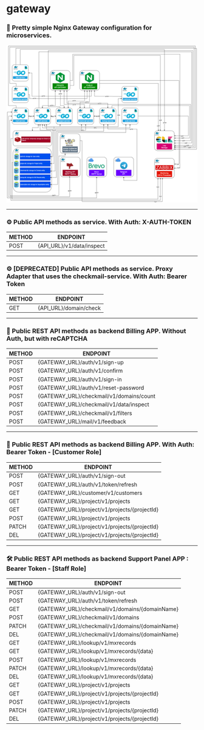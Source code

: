 # gateway

### 💎 Pretty simple Nginx Gateway configuration for microservices.

![Schema of microservices](./verifire-microservices.drawio.png)

___

### ⚙️ Public API methods as service. With Auth: X-AUTH-TOKEN

| METHOD | ENDPOINT                  |
|--------|---------------------------|
| POST   | {API_URL}/v1/data/inspect |

___

### ⚙️ [DEPRECATED] Public API methods as service. Proxy Adapter that uses the checkmail-service. With Auth: Bearer Token

| METHOD | ENDPOINT               |
|--------|------------------------|
| GET    | {API_URL}/domain/check |

___

### 📱 Public REST API methods as backend Billing APP. Without Auth, but with reCAPTCHA

| METHOD | ENDPOINT                                 |
|--------|------------------------------------------|
| POST   | {GATEWAY_URL}/auth/v1/sign-up            |
| POST   | {GATEWAY_URL}/auth/v1/confirm            |
| POST   | {GATEWAY_URL}/auth/v1/sign-in            |
| POST   | {GATEWAY_URL}/auth/v1/reset-password     |
| POST   | {GATEWAY_URL}/checkmail/v1/domains/count |
| POST   | {GATEWAY_URL}/checkmail/v1/data/inspect  |
| POST   | {GATEWAY_URL}/checkmail/v1/filters       |
| POST   | {GATEWAY_URL}/mail/v1/feedback           |

___

### 📲 Public REST API methods as backend Billing APP. With Auth: Bearer Token - [Customer Role]

| METHOD | ENDPOINT                                      |
|--------|-----------------------------------------------|
| POST   | {GATEWAY_URL}/auth/v1/sign-out                |
| POST   | {GATEWAY_URL}/auth/v1/token/refresh           |
| GET    | {GATEWAY_URL}/customer/v1/customers           |
| GET    | {GATEWAY_URL}/project/v1/projects             |
| GET    | {GATEWAY_URL}/project/v1/projects/{projectId} |
| POST   | {GATEWAY_URL}/project/v1/projects             |
| PATCH  | {GATEWAY_URL}/project/v1/projects/{projectId} |
| DEL    | {GATEWAY_URL}/project/v1/projects/{projectId} |

___

### 🛠 Public REST API methods as backend Support Panel APP : Bearer Token - [Staff Role]

| METHOD | ENDPOINT                                        |
|--------|-------------------------------------------------|
| POST   | {GATEWAY_URL}/auth/v1/sign-out                  |
| POST   | {GATEWAY_URL}/auth/v1/token/refresh             |
| GET    | {GATEWAY_URL}/checkmail/v1/domains/{domainName} |
| POST   | {GATEWAY_URL}/checkmail/v1/domains              |
| PATCH  | {GATEWAY_URL}/checkmail/v1/domains/{domainName} |
| DEL    | {GATEWAY_URL}/checkmail/v1/domains/{domainName} |
| GET    | {GATEWAY_URL}/lookup/v1/mxrecords               |
| GET    | {GATEWAY_URL}/lookup/v1/mxrecords/{data}        |
| POST	  | {GATEWAY_URL}/lookup/v1/mxrecords               |
| PATCH  | {GATEWAY_URL}/lookup/v1/mxrecords/{data}        |
| DEL    | {GATEWAY_URL}/lookup/v1/mxrecords/{data}        |
| GET    | {GATEWAY_URL}/project/v1/projects               |
| GET    | {GATEWAY_URL}/project/v1/projects/{projectId}   |
| POST	  | {GATEWAY_URL}/project/v1/projects               |
| PATCH  | {GATEWAY_URL}/project/v1/projects/{projectId}   |
| DEL    | {GATEWAY_URL}/project/v1/projects/{projectId}   |